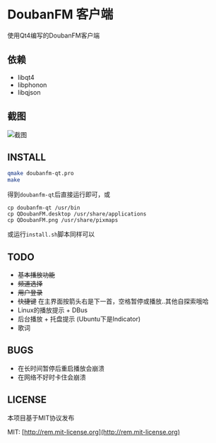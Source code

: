 # DoubanFM 客户端
使用Qt4编写的DoubanFM客户端

## 依赖
* libqt4
* libphonon
* libqjson

## 截图

![截图](/raw/master/screenshot.png)

## INSTALL

```bash
qmake doubanfm-qt.pro
make
```

得到`doubanfm-qt`后直接运行即可，或

```
cp doubanfm-qt /usr/bin
cp QDoubanFM.desktop /usr/share/applications
cp QDoubanFM.png /usr/share/pixmaps
```

或运行`install.sh`脚本同样可以

## TODO
* <del>基本播放功能</del>
* <del>频道选择</del>
* <del>用户登录</del>
* <del>快捷键</del> 在主界面按箭头右是下一首，空格暂停或播放..其他自探索哦哈
* Linux的播放提示 + DBus
* 后台播放 + 托盘提示 (Ubuntu下是Indicator)
* 歌词

## BUGS
* 在长时间暂停后重启播放会崩溃
* 在网络不好时卡住会崩溃

## LICENSE
本项目基于MIT协议发布

MIT: [http://rem.mit-license.org](http://rem.mit-license.org)
